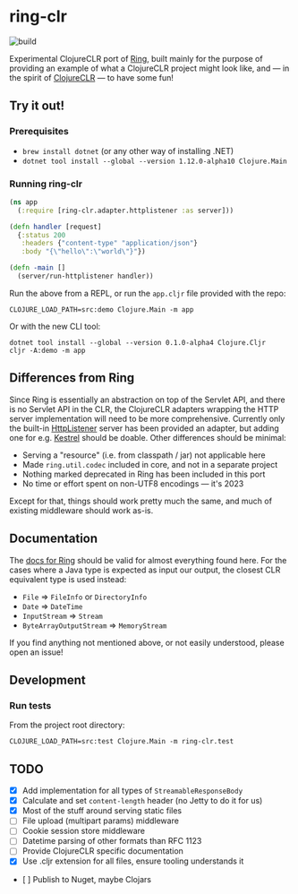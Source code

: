 # ring-clr

![build](https://github.com/anderseknert/ring-clr/actions/workflows/build.yaml/badge.svg)

Experimental ClojureCLR port of [Ring](https://github.com/ring-clojure/ring), built mainly for the purpose of providing
an example of what a ClojureCLR project might look like, and — in the spirit of
[ClojureCLR](https://github.com/clojure/clojure-clr) — to have some fun!

## Try it out!

### Prerequisites

* `brew install dotnet` (or any other way of installing .NET)
* `dotnet tool install --global --version 1.12.0-alpha10 Clojure.Main`

### Running ring-clr

```clojure
(ns app
  (:require [ring-clr.adapter.httplistener :as server]))

(defn handler [request]
  {:status 200
   :headers {"content-type" "application/json"}
   :body "{\"hello\":\"world\"}"})

(defn -main []
  (server/run-httplistener handler))
```

Run the above from a REPL, or run the `app.cljr` file provided with the repo:

```shell
CLOJURE_LOAD_PATH=src:demo Clojure.Main -m app
```

Or with the new CLI tool:

```shell
dotnet tool install --global --version 0.1.0-alpha4 Clojure.Cljr
cljr -A:demo -m app
```

## Differences from Ring

Since Ring is essentially an abstraction on top of the Servlet API, and there is no Servlet API in the CLR, the
ClojureCLR adapters wrapping the HTTP server implementation will need to be more comprehensive. Currently only the
built-in [HttpListener](https://learn.microsoft.com/en-us/dotnet/api/system.net.httplistener) server has been provided
an adapter, but adding one for e.g. [Kestrel](https://learn.microsoft.com/en-us/aspnet/core/fundamentals/servers/kestrel)
should be doable. Other differences should be minimal:

* Serving a "resource" (i.e. from classpath / jar) not applicable here
* Made `ring.util.codec` included in core, and not in a separate project
* Nothing marked deprecated in Ring has been included in this port
* No time or effort spent on non-UTF8 encodings — it's 2023

Except for that, things should work pretty much the same, and much of existing middleware should work as-is.

## Documentation

The [docs for Ring](https://github.com/ring-clojure/ring/wiki) should be valid for almost
everything found here. For the cases where a Java type is expected as input our output, the
closest CLR equivalent type is used instead:

- `File` => `FileInfo` or `DirectoryInfo`
- `Date` => `DateTime`
- `InputStream` => `Stream`
- `ByteArrayOutputStream` => `MemoryStream`

If you find anything not mentioned above, or not easily understood, please open an issue!

## Development

### Run tests

From the project root directory:
```shell
CLOJURE_LOAD_PATH=src:test Clojure.Main -m ring-clr.test
```

## TODO

- [x] Add implementation for all types of `StreamableResponseBody`
- [x] Calculate and set `content-length` header (no Jetty to do it for us)
- [x] Most of the stuff around serving static files
- [ ] File upload (multipart params) middleware
- [ ] Cookie session store middleware
- [ ] Datetime parsing of other formats than RFC 1123
- [ ] Provide ClojureCLR specific documentation
- [x] Use .cljr extension for all files, ensure tooling understands it
- [ ] Publish to Nuget, maybe Clojars
